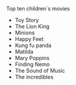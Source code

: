 Top ten children´s movies

- Toy Story
- The Lion King
- Minions
- Happy Feet
- Kung fu panda
- Matilda
- Mary Poppins
- Finding Nemo
- The Sound of Music
- The incredibles
